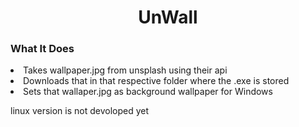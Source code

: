 <center><h1>UnWall</h1></center>

<h3>What It Does</h3>

<li>Takes wallpaper.jpg from unsplash using their api</li>
<li>Downloads that in that respective folder where the .exe is stored</li>
<li>Sets that wallaper.jpg as background wallpaper for Windows</li>

<p>linux version is not devoloped yet</p>
